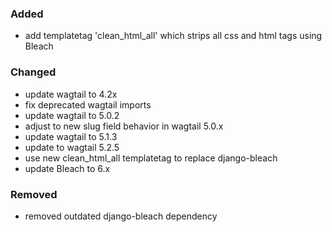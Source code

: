 ### Added

- add templatetag 'clean_html_all' which strips all css and html tags using
  Bleach

### Changed

- update wagtail to 4.2x
- fix deprecated wagtail imports
- update wagtail to 5.0.2
- adjust to new slug field behavior in wagtail 5.0.x
- update wagtail to 5.1.3
- update to wagtail 5.2.5
- use new clean_html_all templatetag to replace django-bleach
- update Bleach to 6.x

### Removed

- removed outdated django-bleach dependency
